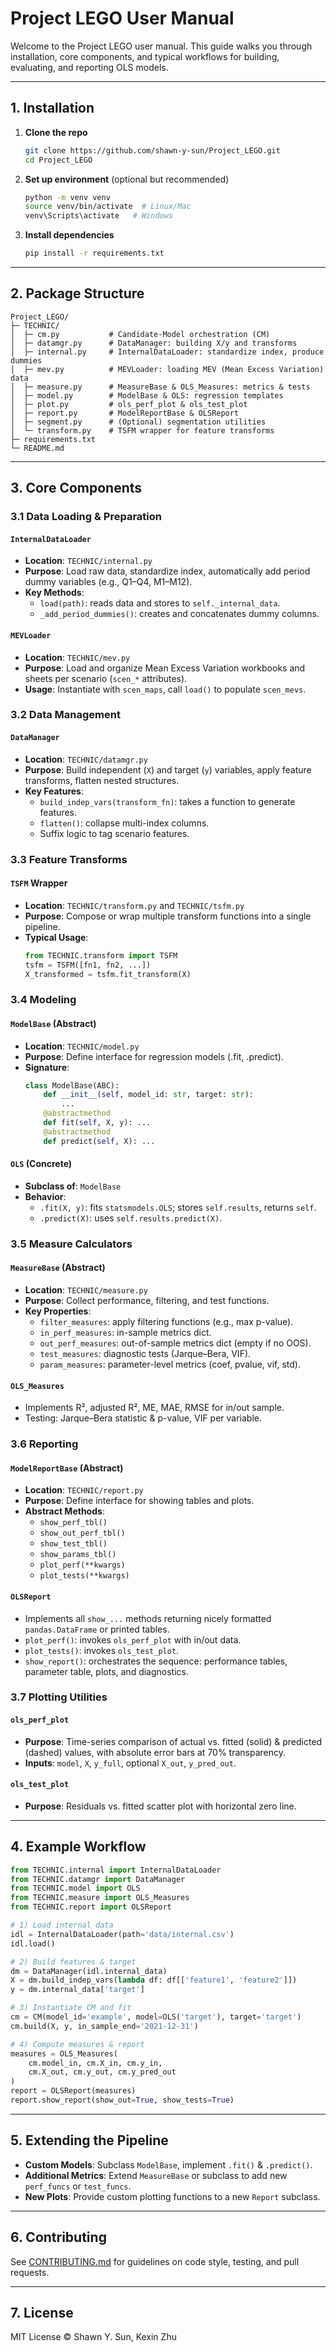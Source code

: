 # Project LEGO User Manual

Welcome to the Project LEGO user manual. This guide walks you through installation, core components, and typical workflows for building, evaluating, and reporting OLS models.

---

## 1. Installation

1. **Clone the repo**  
   ```bash
   git clone https://github.com/shawn-y-sun/Project_LEGO.git
   cd Project_LEGO
   ```
2. **Set up environment** (optional but recommended)  
   ```bash
   python -m venv venv
   source venv/bin/activate  # Linux/Mac
   venv\Scripts\activate   # Windows
   ```
3. **Install dependencies**  
   ```bash
   pip install -r requirements.txt
   ```

---

## 2. Package Structure

```
Project_LEGO/
├─ TECHNIC/
│  ├─ cm.py           # Candidate‐Model orchestration (CM)
│  ├─ datamgr.py      # DataManager: building X/y and transforms
│  ├─ internal.py     # InternalDataLoader: standardize index, produce dummies
│  ├─ mev.py          # MEVLoader: loading MEV (Mean Excess Variation) data
│  ├─ measure.py      # MeasureBase & OLS_Measures: metrics & tests
│  ├─ model.py        # ModelBase & OLS: regression templates
│  ├─ plot.py         # ols_perf_plot & ols_test_plot
│  ├─ report.py       # ModelReportBase & OLSReport
│  ├─ segment.py      # (Optional) segmentation utilities
│  └─ transform.py    # TSFM wrapper for feature transforms
├─ requirements.txt
└─ README.md
```

---

## 3. Core Components

### 3.1 Data Loading & Preparation

#### `InternalDataLoader`
- **Location**: `TECHNIC/internal.py`
- **Purpose**: Load raw data, standardize index, automatically add period dummy variables (e.g., Q1–Q4, M1–M12).
- **Key Methods**:
  - `load(path)`: reads data and stores to `self._internal_data`.
  - `_add_period_dummies()`: creates and concatenates dummy columns.

#### `MEVLoader`
- **Location**: `TECHNIC/mev.py`
- **Purpose**: Load and organize Mean Excess Variation workbooks and sheets per scenario (`scen_*` attributes).
- **Usage**: Instantiate with `scen_maps`, call `load()` to populate `scen_mevs`.

### 3.2 Data Management

#### `DataManager`
- **Location**: `TECHNIC/datamgr.py`
- **Purpose**: Build independent (`X`) and target (`y`) variables, apply feature transforms, flatten nested structures.
- **Key Features**:
  - `build_indep_vars(transform_fn)`: takes a function to generate features.
  - `flatten()`: collapse multi-index columns.
  - Suffix logic to tag scenario features.

### 3.3 Feature Transforms

#### `TSFM` Wrapper
- **Location**: `TECHNIC/transform.py` and `TECHNIC/tsfm.py`
- **Purpose**: Compose or wrap multiple transform functions into a single pipeline.
- **Typical Usage**:
  ```python
  from TECHNIC.transform import TSFM
  tsfm = TSFM([fn1, fn2, ...])
  X_transformed = tsfm.fit_transform(X)
  ```

### 3.4 Modeling

#### `ModelBase` (Abstract)
- **Location**: `TECHNIC/model.py`
- **Purpose**: Define interface for regression models (.fit, .predict).
- **Signature**:
  ```python
  class ModelBase(ABC):
      def __init__(self, model_id: str, target: str):
          ...
      @abstractmethod
      def fit(self, X, y): ...
      @abstractmethod
      def predict(self, X): ...
  ```

#### `OLS` (Concrete)
- **Subclass of**: `ModelBase`
- **Behavior**:
  - `.fit(X, y)`: fits `statsmodels.OLS`; stores `self.results`, returns `self`.
  - `.predict(X)`: uses `self.results.predict(X)`.

### 3.5 Measure Calculators

#### `MeasureBase` (Abstract)
- **Location**: `TECHNIC/measure.py`
- **Purpose**: Collect performance, filtering, and test functions.
- **Key Properties**:
  - `filter_measures`: apply filtering functions (e.g., max p-value).
  - `in_perf_measures`: in-sample metrics dict.
  - `out_perf_measures`: out-of-sample metrics dict (empty if no OOS).
  - `test_measures`: diagnostic tests (Jarque–Bera, VIF).
  - `param_measures`: parameter-level metrics (coef, pvalue, vif, std).

#### `OLS_Measures`
- Implements R², adjusted R², ME, MAE, RMSE for in/out sample.
- Testing: Jarque–Bera statistic & p-value, VIF per variable.

### 3.6 Reporting

#### `ModelReportBase` (Abstract)
- **Location**: `TECHNIC/report.py`
- **Purpose**: Define interface for showing tables and plots.
- **Abstract Methods**:
  - `show_perf_tbl()`
  - `show_out_perf_tbl()`
  - `show_test_tbl()`
  - `show_params_tbl()`
  - `plot_perf(**kwargs)`
  - `plot_tests(**kwargs)`

#### `OLSReport`
- Implements all `show_...` methods returning nicely formatted `pandas.DataFrame` or printed tables.
- `plot_perf()`: invokes `ols_perf_plot` with in/out data.
- `plot_tests()`: invokes `ols_test_plot`.
- `show_report()`: orchestrates the sequence: performance tables, parameter table, plots, and diagnostics.

### 3.7 Plotting Utilities

#### `ols_perf_plot`
- **Purpose**: Time-series comparison of actual vs. fitted (solid) & predicted (dashed) values, with absolute error bars at 70% transparency.
- **Inputs**: `model`, `X`, `y_full`, optional `X_out`, `y_pred_out`.

#### `ols_test_plot`
- **Purpose**: Residuals vs. fitted scatter plot with horizontal zero line.

---

## 4. Example Workflow

```python
from TECHNIC.internal import InternalDataLoader
from TECHNIC.datamgr import DataManager
from TECHNIC.model import OLS
from TECHNIC.measure import OLS_Measures
from TECHNIC.report import OLSReport

# 1) Load internal data
idl = InternalDataLoader(path='data/internal.csv')
idl.load()

# 2) Build features & target
dm = DataManager(idl.internal_data)
X = dm.build_indep_vars(lambda df: df[['feature1', 'feature2']])
y = dm.internal_data['target']

# 3) Instantiate CM and fit
cm = CM(model_id='example', model=OLS('target'), target='target')
cm.build(X, y, in_sample_end='2021-12-31')

# 4) Compute measures & report
measures = OLS_Measures(
    cm.model_in, cm.X_in, cm.y_in,
    cm.X_out, cm.y_out, cm.y_pred_out
)
report = OLSReport(measures)
report.show_report(show_out=True, show_tests=True)
```

---

## 5. Extending the Pipeline

- **Custom Models**: Subclass `ModelBase`, implement `.fit()` & `.predict()`.
- **Additional Metrics**: Extend `MeasureBase` or subclass to add new `perf_funcs` or `test_funcs`.
- **New Plots**: Provide custom plotting functions to a new `Report` subclass.

---

## 6. Contributing

See [CONTRIBUTING.md](CONTRIBUTING.md) for guidelines on code style, testing, and pull requests.

---

## 7. License

MIT License © Shawn Y. Sun, Kexin Zhu

